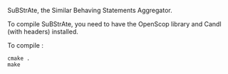 SuBStrAte, the Similar Behaving Statements Aggregator.

To compile SuBStrAte, you need to have the OpenScop library and Candl (with headers) installed.

<!--If it is not the case, you can get the latest version with the command

```
git submodule update --init
```
-->

To compile :
```
cmake .
make
```
